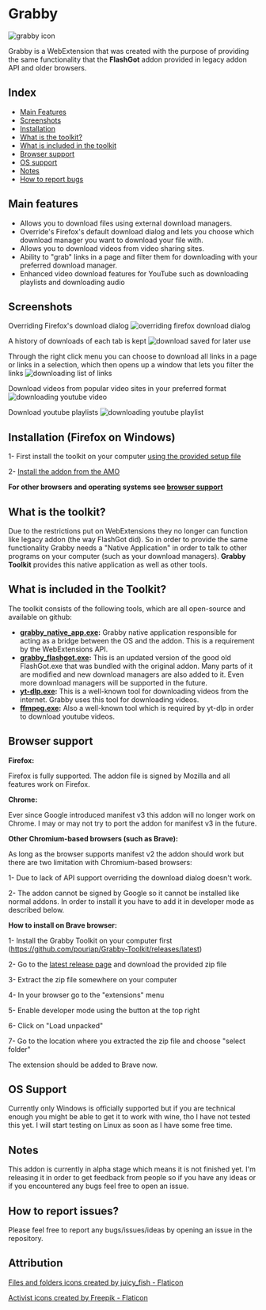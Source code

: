 # Grabby

![grabby icon](https://i.imgur.com/ZtRaPDN.png)

Grabby is a WebExtension that was created with the purpose of providing the same functionality that the **FlashGot** addon provided in legacy addon API and older browsers.

## Index
- [Main Features](#main-features)
- [Screenshots](#screenshots)
- [Installation](#installation-firefox-on-windows)
- [What is the toolkit?](#what-is-grabby-toolkit)
- [What is included in the toolkit](#what-is-included-in-the-toolkit)
- [Browser support](#browser-support)
- [OS support](#os-support)
- [Notes](#notes)
- [How to report bugs](#how-to-report-issues)

## Main features
- Allows you to download files using external download managers.
- Override's Firefox's default download dialog and lets you choose which download manager you want to download your file with.
- Allows you to download videos from video sharing sites.
- Ability to "grab" links in a page and filter them for downloading with your preferred download manager.
- Enhanced video download features for YouTube such as downloading playlists and downloading audio

## Screenshots

Overriding Firefox's download dialog
![overriding firefox download dialog](https://i.imgur.com/8mXoMxe.png)

A history of downloads of each tab is kept
![download saved for later use](https://i.imgur.com/LlPeHEu.png)

Through the right click menu you can choose to download all links in a page or links in a selection, which then opens up a window that lets you filter the links
![downloading list of links](https://i.imgur.com/4HKsws2.png)

Download videos from popular video sites in your preferred format
![downloading youtube video](https://i.imgur.com/6B7ECjv.png)

Download youtube playlists
![downloading youtube playlist](https://i.imgur.com/Bw1xH7E.png)

## Installation (Firefox on Windows)
1- First install the toolkit on your computer [using the provided setup file](https://github.com/pouriap/Grabby-Toolkit/releases/latest)

2- [Install the addon from the AMO](https://addons.mozilla.org/en-US/firefox/addon/grabby/)

**For other browsers and operating systems see [browser support](#browser-support)**

## What is the toolkit?
Due to the restrictions put on WebExtensions they no longer can function like legacy addon (the way FlashGot did). So in order to provide the same functionality Grabby needs a "Native Application" in order to talk to other programs on your computer (such as your download managers). **Grabby Toolkit** provides this native application as well as other tools.

## What is included in the Toolkit?
The toolkit consists of the following tools, which are all open-source and available on github:
- **[grabby_native_app.exe](https://github.com/pouriap/Grabby-NativeApp):** Grabby native application responsible for acting as a bridge between the OS and the addon. This is a requirement by the WebExtensions API.
- **[grabby_flashgot.exe](https://github.com/pouriap/Grabby-FlashGot):** This is an updated version of the good old FlashGot.exe that was bundled with the original addon. Many parts of it are modified and new download managers are also added to it. Even more download managers will be supported in the future.
- **[yt-dlp.exe](https://github.com/yt-dlp/yt-dlp):** This is a well-known tool for downloading videos from the internet. Grabby uses this tool for downloading videos.
- **[ffmpeg.exe](https://github.com/FFmpeg/FFmpeg):** Also a well-known tool which is required by yt-dlp in order to download youtube videos.

## Browser support
**Firefox:** 

Firefox is fully supported. The addon file is signed by Mozilla and all features work on Firefox. 

**Chrome:**

Ever since Google introduced manifest v3 this addon will no longer work on Chrome. I may or may not try to port the addon for manifest v3 in the future.

**Other Chromium-based browsers (such as Brave):**

As long as the browser supports manifest v2 the addon should work but there are two limitation with Chromium-based browsers:

1- Due to lack of API support overriding the download dialog doesn't work.

2- The addon cannot be signed by Google so it cannot be installed like normal addons. In order to install it you have to add it in developer mode as described below.

**How to install on Brave browser:**

1- Install the Grabby Toolkit on your computer first (https://github.com/pouriap/Grabby-Toolkit/releases/latest)

2- Go to the [latest release page](https://github.com/pouriap/Grabby/releases/latest) and download the provided zip file

3- Extract the zip file somewhere on your computer

4- In your browser go to the "extensions" menu

5- Enable developer mode using the button at the top right

6- Click on "Load unpacked"

7- Go to the location where you extracted the zip file and choose "select folder"

The extension should be added to Brave now.

## OS Support

Currently only Windows is officially supported but if you are technical enough you might be able to get it to work with wine, tho I have not tested this yet. I will start testing on Linux as soon as I have some free time.

## Notes
This addon is currently in alpha stage which means it is not finished yet. I'm releasing it in order to get feedback from people so if you have any ideas or if you encountered any bugs feel free to open an issue.

## How to report issues?

Please feel free to report any bugs/issues/ideas by opening an issue in the repository.


## Attribution

[Files and folders icons created by juicy_fish - Flaticon](https://www.flaticon.com/free-icons/files-and-folders)

[Activist icons created by Freepik - Flaticon](https://www.flaticon.com/free-icons/activist)

